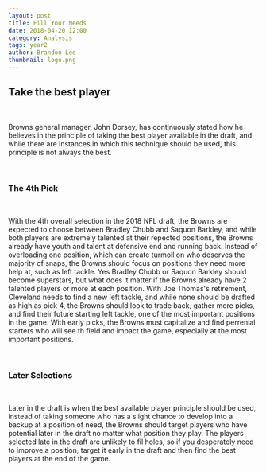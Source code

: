 ```yaml
---
layout: post
title: Fill Your Needs
date: 2018-04-20 12:00
category: Analysis
tags: year2
author: Brandon Lee
thumbnail: logo.png
---
```


## Take the best player

<br>

Browns general manager, John Dorsey, has continuously stated how he believes in the principle of taking the best player available in the draft, and while there are instances in which this technique should be used, this principle is not always the best.

<br>

### The 4th Pick

<br>

With the 4th overall selection in the 2018 NFL draft, the Browns are expected to choose between Bradley Chubb and Saquon Barkley, and while both players are extremely talented at their repected positions, the Browns already have youth and talent at defensive end and running back. Instead of overloading one position, which can create turmoil on who deserves the majority of snaps, the Browns should focus on positions they need more help at, such as left tackle. Yes Bradley Chubb or Saquon Barkley should become superstars, but what does it matter if the Browns already have 2 talented players or more at each position. With Joe Thomas's retirement, Cleveland needs to find a new left tackle, and while none should be drafted as high as pick 4, the Browns should look to trade back, gather more picks, and find their future starting left tackle, one of the most important positions in the game. With early picks, the Browns must capitalize and find perrenial starters who will see th field and impact the game, especially at the most important positions.

<br>

### Later Selections

<br>

Later in the draft is when the best available player principle should be used, instead of taking someone who has a slight chance to develop into a backup at a position of need, the Browns should target players who have potential later in the draft no matter what position they play. The players selected late in the draft are unlikely to fil holes, so if you desperately need to improve a position, target it early in the draft and then find the best players at the end of the game.

